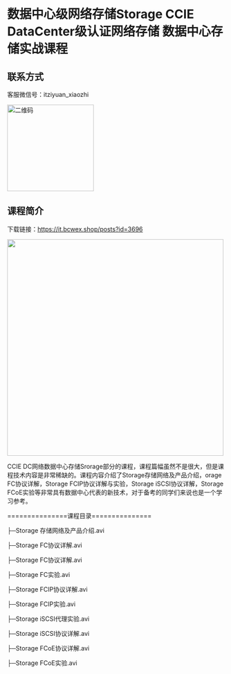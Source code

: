 # 数据中心级网络存储Storage CCIE DataCenter级认证网络存储 数据中心存储实战课程

## 联系方式

客服微信号：itziyuan_xiaozhi

<img src="https://ziyuanyun.oss-cn-guangzhou.aliyuncs.com/common/20240614073449/666b82192834a.jpg" width="200" height="200" alt="二维码">

## 课程简介

下载链接：https://it.bcwex.shop/posts?id=3696

<img src="https://ziyuanyun.oss-cn-guangzhou.aliyuncs.com/yun/20240515185302/6644940e82690.jpg" width="500" alt="">

  

 CCIE DC网络数据中心存储Srorage部分的课程，课程篇幅虽然不是很大，但是课程技术内容是非常稀缺的。课程内容介绍了Storage存储网络及产品介绍，orage FC协议详解，Storage FCIP协议详解与实验，Storage iSCSI协议详解，Storage FCoE实验等非常具有数据中心代表的新技术，对于备考的同学们来说也是一个学习参考。

 ===============课程目录===============

 ├─Storage 存储网络及产品介绍.avi

 ├─Storage FC协议详解.avi

 ├─Storage FC协议详解.avi

 ├─Storage FC实验.avi

 ├─Storage FCIP协议详解.avi

 ├─Storage FCIP实验.avi

 ├─Storage iSCSI代理实验.avi

 ├─Storage iSCSI协议详解.avi

 ├─Storage FCoE协议详解.avi

 ├─Storage FCoE实验.avi

  